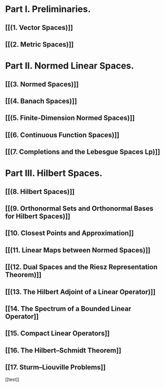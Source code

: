 

# Part I. Preliminaries.
## [[(1. Vector Spaces)]]
## [[(2. Metric Spaces)]]
# Part II. Normed Linear Spaces.
## [[(3. Normed Spaces)]]
## [[(4. Banach Spaces)]]
## [[(5. Finite-Dimension Normed Spaces)]]
## [[(6. Continuous Function Spaces)]]
## [[(7. Completions and the Lebesgue Spaces Lp)]]
# Part III. Hilbert Spaces.
## [[(8. Hilbert Spaces)]]
## [[(9. Orthonormal Sets and Orthonormal Bases for Hilbert Spaces)]]
## [[10. Closest Points and Approximation]]
## [[(11. Linear Maps between Normed Spaces)]]
## [[(12. Dual Spaces and the Riesz Representation Theorem)]]
## [[(13. The Hilbert Adjoint of a Linear Operator)]]
## [[14. The Spectrum of a Bounded Linear Operator]]
## [[15. Compact Linear Operators]]
## [[16. The Hilbert–Schmidt Theorem]]
## [[17. Sturm–Liouville Problems]]


[[test]]